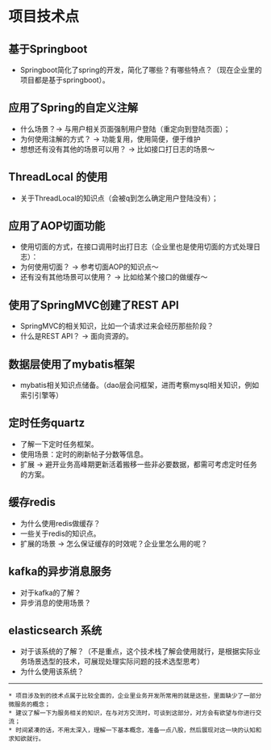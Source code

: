 # 项目技术点
## 基于Springboot
   * Springboot简化了spring的开发，简化了哪些？有哪些特点？（现在企业里的项目都是基于springboot）。
## 应用了Spring的自定义注解
   * 什么场景？-> 与用户相关页面强制用户登陆（重定向到登陆页面）；
   * 为何使用注解的方式？ -> 功能复用，使用简便，便于维护
   * 想想还有没有其他的场景可以用？ -> 比如接口打日志的场景～
## ThreadLocal 的使用
   * 关于ThreadLocal的知识点（会被q到怎么确定用户登陆没有）；
## 应用了AOP切面功能
   * 使用切面的方式，在接口调用时出打日志（企业里也是使用切面的方式处理日志）：
   * 为何使用切面？ -> 参考切面AOP的知识点～
   * 还有没有其他场景可以使用？ -> 比如给某个接口的做缓存～
## 使用了SpringMVC创建了REST API
   * SpringMVC的相关知识，比如一个请求过来会经历那些阶段？
   * 什么是REST API？ -> 面向资源的。
## 数据层使用了mybatis框架
   * mybatis相关知识点储备。（dao层会问框架，进而考察mysql相关知识，例如索引引擎等）
## 定时任务quartz
   * 了解一下定时任务框架。
   * 使用场景：定时的刷新帖子分数等信息。
   * 扩展 -> 避开业务高峰期更新活着搬移一些非必要数据，都需可考虑定时任务的方案。
## 缓存redis
   * 为什么使用redis做缓存？
   * 一些关于redis的知识点。
   * 扩展的场景 -> 怎么保证缓存的时效呢？企业里怎么用的呢？
## kafka的异步消息服务
   * 对于kafka的了解？
   * 异步消息的使用场景？
## elasticsearch 系统
   * 对于该系统的了解？（不是重点，这个技术栈了解会使用就行，是根据实际业务场景选型的技术，可展现处理实际问题的技术选型思考）
   * 为什么使用该系统？
***
```
* 项目涉及到的技术点属于比较全面的，企业里业务开发所常用的就是这些，里面缺少了一部分微服务的概念；
* 建议了解一下为服务相关的知识，在与对方交流时，可谈到这部分，对方会有欲望与你进行交流；
* 时间紧凑的话，不用太深入，理解一下基本概念，准备一点八股，然后展现对这一块的认知和求知欲就行。
```
